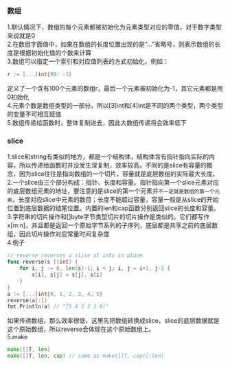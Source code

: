 ### 数组
1.默认情况下，数组的每个元素都被初始化为元素类型对应的零值，对于数字类型来说就是0  
2.在数组字面值中，如果在数组的长度位置出现的是“...”省略号，则表示数组的长度是根据初始化值的个数来计算  
3.数组可以指定一个索引和对应值列表的方式初始化，例如：
```go
r := [...]int{99: -1}
```
定义了一个含有100个元素的数组r，最后一个元素被初始化为-1，其它元素都是用0初始化  
4.元素个数是数组类型的一部分，所以[3]int和[4]int是不同的两个类型，两个类型的变量不可相互赋值  
5.数组传递给函数时，整体复制进去，因此大数组传递将会效率低下  
### slice
1.slice和string有类似的地方，都是一个结构体，结构体含有指针指向实际的内容，所以传递给函数时并没发生深复制，效率较高。不同的是slice有容量的概念，因为slice往往是指向数组的一个切片，容量就是底层数组的实际最大长度。  
2.一个slice由三个部分构成：指针、长度和容量。指针指向第一个slice元素对应的底层数组元素的地址，要注意的是slice的第一个元素并```不一定就是数组的第一个元素```。长度对应slice中元素的数目；长度不能超过容量，容量一般是从slice的开始位置到底层数据的结尾位置。内置的len和cap函数分别返回slice的长度和容量。  
3.字符串的切片操作和[]byte字节类型切片的切片操作是类似的。它们都写作x[m:n]，并且都是返回一个原始字节系列的子序列，底层都是共享之前的底层数组，因此切片操作对应常量时间复杂度  
4.例子
```go
// reverse reverses a slice of ints in place.
func reverse(s []int) {
    for i, j := 0, len(s)-1; i < j; i, j = i+1, j-1 {
        s[i], s[j] = s[j], s[i]
    }
}
a := [...]int{0, 1, 2, 3, 4, 5}
reverse(a[:])
fmt.Println(a) // "[5 4 3 2 1 0]"
```
如果传递数组，那么效率很低，这里先把数组转换成slice，slice的底层数据就是这个原始数组，所以reverse会体现在这个原始数组上。  
5.make
```go
make([]T, len)
make([]T, len, cap) // same as make([]T, cap)[:len]
```